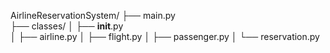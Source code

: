 AirlineReservationSystem/
├── main.py                   
├── classes/
│   ├── __init__.py          
│   ├── airline.py
│   ├── flight.py
│   ├── passenger.py
│   └── reservation.py